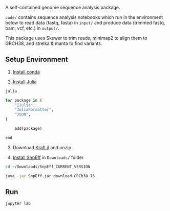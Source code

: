 A self-contained genome sequence analysis package.

`code/` contains sequence analysis notebooks which run in the environment below to read data (fastq, fasta) in `input/` and produce data (trimmed fastq, bam, vcf, etc.) in `output/`.

This package uses Skewer to trim reads, minimap2 to align them to GRCH38, and strelka & manta to find variants.

## Setup Environment

1. [Install conda](https://github.com/KwatME/environment/blob/master/conda.md)

2. [Install Julia](https://julialang.org/downloads/)

```sh
julia

for package in (
    "IJulia",
    "JuliaFormatter",
    "JSON",
)

    add(package)

end

```

3. Download [Kraft.jl](https://github.com/KwatME/Kraft.jl/releases/tag/0.0.1) and unzip

4. [Install SnpEff](https://pcingola.github.io/SnpEff/download.html#download) in `Downloads/` folder

```sh
cd ~/Downlaods/SnpEff_CURRENT_VERSION

java -jar SnpEff.jar download GRCh38.76
```

## Run

```sh
jupyter lab
```
